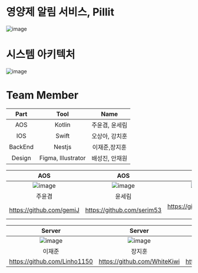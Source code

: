 # 영양제 알림 서비스, Pillit
![image](https://user-images.githubusercontent.com/56428918/182008833-9691e87f-d96a-48f5-aaee-76327418bf91.png)
# 시스템 아키텍처
![image](https://user-images.githubusercontent.com/56428918/182009088-530c67da-0d9f-4f60-a083-c57454600f27.png)

# Team Member
|Part|Tool|Name|
|:---:|:---:|:---:|
|AOS|Kotlin|주윤겸, 윤세림|
|IOS|Swift|오상아, 강치훈|
|BackEnd|Nestjs|이재준,장지훈|
|Design|Figma, Illustrator|배성진, 안재원|


|AOS|AOS|IOS|IOS|
|:---:|:---:|:---:|:---:|
|![image](https://user-images.githubusercontent.com/56428918/182009165-f7aa85b7-2bf7-44d1-ad66-243483ccfb10.png)|![image](https://user-images.githubusercontent.com/56428918/182009278-a26b4405-a748-47d3-9fc8-97946c499b0c.png)|![image](https://user-images.githubusercontent.com/56428918/182009331-f503713d-b19f-4bd3-97fc-8cc1064de428.png)|![image](https://user-images.githubusercontent.com/56428918/182009437-88d8e857-4e3a-4977-acb2-5e9381e47d5c.png)|![image](https://user-images.githubusercontent.com/56428918/182009506-69503415-af9e-4f6d-bfd0-ef80b63d088f.png)|
|주윤겸|윤세림|오상아|강치훈|
|https://github.com/gemiJ|https://github.com/serim53|https://github.com/sana-20|https://github.com/kch1285|

|Server|Server|Design|Design|
|:---:|:---:|:---:|:---:|
|![image](https://user-images.githubusercontent.com/56428918/182009710-3c756a17-f77d-4025-818d-fdf3accc67c5.png)|![image](https://user-images.githubusercontent.com/56428918/182009827-a99fe126-8d63-4008-9769-f654ec8c4c45.png)|![image](https://user-images.githubusercontent.com/56428918/182009851-1cca62bc-cb9b-4a41-a554-24e60d17731b.png)|temp|
|이재준|장지훈|배성진|안재원|
|https://github.com/Linho1150|https://github.com/WhiteKiwi|https://github.com/bbaesungjin|temp|
